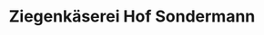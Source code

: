 ---
title: "Ziegenkäserei Hof Sondermann"
url: /dorsten/ziegenkaeserei-hof-sondermann/
shop: Käse
---